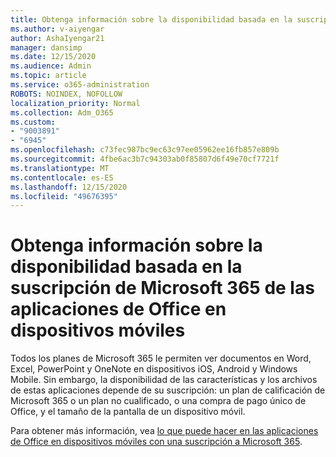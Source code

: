 ```yaml
---
title: Obtenga información sobre la disponibilidad basada en la suscripción de Microsoft 365 de las aplicaciones de Office en dispositivos móviles
ms.author: v-aiyengar
author: AshaIyengar21
manager: dansimp
ms.date: 12/15/2020
ms.audience: Admin
ms.topic: article
ms.service: o365-administration
ROBOTS: NOINDEX, NOFOLLOW
localization_priority: Normal
ms.collection: Adm_O365
ms.custom:
- "9003891"
- "6945"
ms.openlocfilehash: c73fec987bc9ec63c97ee05962ee16fb857e809b
ms.sourcegitcommit: 4fbe6ac3b7c94303ab0f85807d6f49e70cf7721f
ms.translationtype: MT
ms.contentlocale: es-ES
ms.lasthandoff: 12/15/2020
ms.locfileid: "49676395"
---
```

# <a name="learn-about-microsoft-365-subscriptionbased-availability-of-office-apps-features-on-mobile-devices"></a>Obtenga información sobre la disponibilidad basada en la suscripción de Microsoft 365 de las aplicaciones de Office en dispositivos móviles

Todos los planes de Microsoft 365 le permiten ver documentos en Word, Excel, PowerPoint y OneNote en dispositivos iOS, Android y Windows Mobile. Sin embargo, la disponibilidad de las características y los archivos de estas aplicaciones depende de su suscripción: un plan de calificación de Microsoft 365 o un plan no cualificado, o una compra de pago único de Office, y el tamaño de la pantalla de un dispositivo móvil.

Para obtener más información, vea [lo que puede hacer en las aplicaciones de Office en dispositivos móviles con una suscripción a Microsoft 365](https://go.microsoft.com/fwlink/?linkid=2135575). 